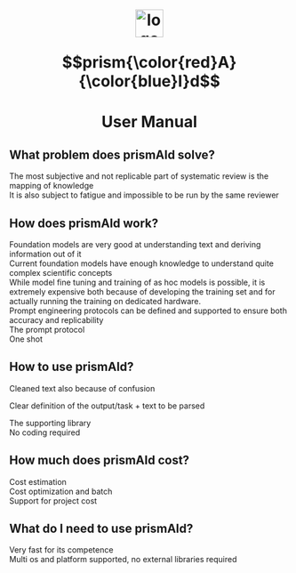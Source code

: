 # <p align="center"><img src="https://github.com/ricboer0/prismAId/blob/main/figures/prismAId_logo.png" alt="logo" width="50"/></p>$$prism{\color{red}A}{\color{blue}I}d$$
# <p align="center">User Manual</p>

## What problem does prismAId solve?
The most subjective and not replicable part of systematic review is the mapping of knowledge  
It is also subject to fatigue and impossible to be run by the same reviewer  

## How does prismAId work?
Foundation models are very good at understanding text and deriving information out of it  
Current foundation models have enough knowledge to understand quite complex scientific concepts  
While model fine tuning and training of as hoc models is possible, it is extremely expensive both because of developing the training set and for actually running the training on dedicated hardware.  
Prompt engineering protocols can be defined and supported to ensure both accuracy and replicability  
The prompt protocol  
One shot

## How to use prismAId?


Cleaned text also because of confusion

Clear definition of the output/task + text to be parsed

The supporting library  
No coding required  

## How much does prismAId cost?
Cost estimation  
Cost optimization and batch  
Support for project cost

## What do I need to use prismAId?
Very fast for its competence  
Multi os and platform supported, no external libraries required